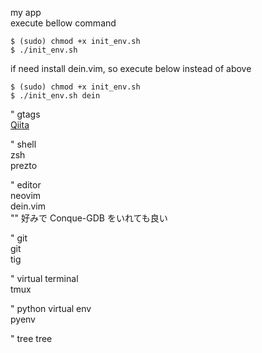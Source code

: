 my app  
execute bellow command  
```
$ (sudo) chmod +x init_env.sh   
$ ./init_env.sh   
```
if need install dein.vim, so execute below instead of above
```
$ (sudo) chmod +x init_env.sh   
$ ./init_env.sh dein
```

" gtags  
[Qiita](https://qiita.com/lighttiger2505@github/items/6b1cd3bc79cb9806a743)

" shell  
zsh  
prezto  

" editor  
neovim  
dein.vim  
"" 好みで Conque-GDB をいれても良い

" git  
git  
tig  

" virtual terminal  
tmux  

" python virtual env  
pyenv  

" tree
tree

